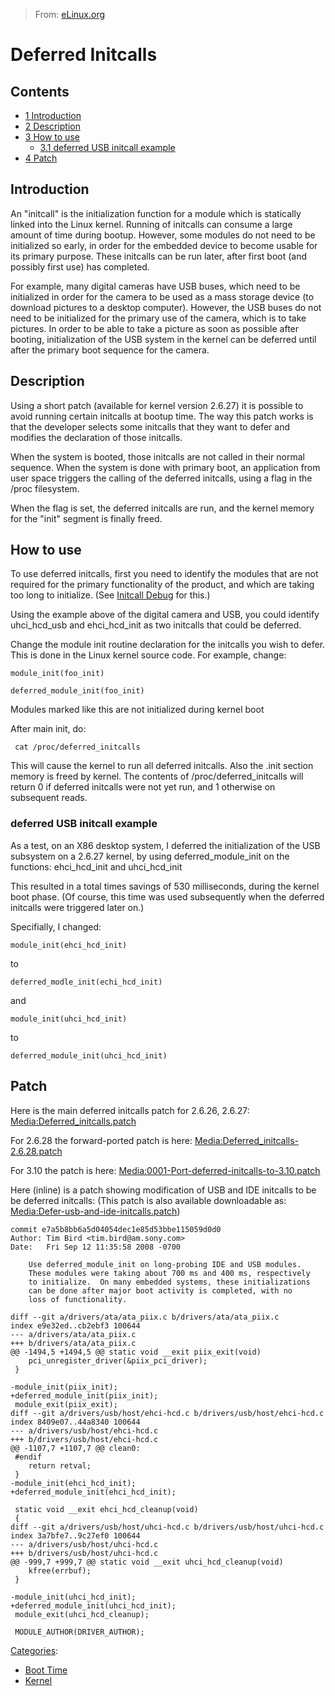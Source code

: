 > From: [eLinux.org](http://eLinux.org/Deferred_Initcalls "http://eLinux.org/Deferred_Initcalls")


# Deferred Initcalls



## Contents

-   [1 Introduction](#introduction)
-   [2 Description](#description)
-   [3 How to use](#how-to-use)
    -   [3.1 deferred USB initcall
        example](#deferred-usb-initcall-example)
-   [4 Patch](#patch)

## Introduction

An "initcall" is the initialization function for a module which is
statically linked into the Linux kernel. Running of initcalls can
consume a large amount of time during bootup. However, some modules do
not need to be initialized so early, in order for the embedded device to
become usable for its primary purpose. These initcalls can be run later,
after first boot (and possibly first use) has completed.

For example, many digital cameras have USB buses, which need to be
initialized in order for the camera to be used as a mass storage device
(to download pictures to a desktop computer). However, the USB buses do
not need to be initialized for the primary use of the camera, which is
to take pictures. In order to be able to take a picture as soon as
possible after booting, initialization of the USB system in the kernel
can be deferred until after the primary boot sequence for the camera.

## Description

Using a short patch (available for kernel version 2.6.27) it is possible
to avoid running certain initcalls at bootup time. The way this patch
works is that the developer selects some initcalls that they want to
defer and modifies the declaration of those initcalls.

When the system is booted, those initcalls are not called in their
normal sequence. When the system is done with primary boot, an
application from user space triggers the calling of the deferred
initcalls, using a flag in the /proc filesystem.

When the flag is set, the deferred initcalls are run, and the kernel
memory for the "init" segment is finally freed.

## How to use

To use deferred initcalls, first you need to identify the modules that
are not required for the primary functionality of the product, and which
are taking too long to initialize. (See [Initcall
Debug](http://eLinux.org/Initcall_Debug "Initcall Debug") for this.)

Using the example above of the digital camera and USB, you could
identify uhci\_hcd\_usb and ehci\_hcd\_init as two initcalls that could
be deferred.

Change the module init routine declaration for the initcalls you wish to
defer. This is done in the Linux kernel source code. For example,
change:

    module_init(foo_init)

    deferred_module_init(foo_init)

Modules marked like this are not initialized during kernel boot

After main init, do:

     cat /proc/deferred_initcalls

This will cause the kernel to run all deferred initcalls. Also the .init
section memory is freed by kernel. The contents of
/proc/deferred\_initcalls will return 0 if deferred initcalls were not
yet run, and 1 otherwise on subsequent reads.

### deferred USB initcall example

As a test, on an X86 desktop system, I deferred the initialization of
the USB subsystem on a 2.6.27 kernel, by using deferred\_module\_init on
the functions: ehci\_hcd\_init and uhci\_hcd\_init

This resulted in a total times savings of 530 milliseconds, during the
kernel boot phase. (Of course, this time was used subsequently when the
deferred initcalls were triggered later on.)

Specifially, I changed:

    module_init(ehci_hcd_init)

to

    deferred_modle_init(echi_hcd_init)

and

    module_init(uhci_hcd_init)

to

    deferred_module_init(uhci_hcd_init)

## Patch

Here is the main deferred initcalls patch for 2.6.26, 2.6.27:
[Media:Deferred\_initcalls.patch](http://eLinux.org/images/1/18/Deferred_initcalls.patch "Deferred initcalls.patch")

For 2.6.28 the forward-ported patch is here:
[Media:Deferred\_initcalls-2.6.28.patch](http://eLinux.org/images/b/b4/Deferred_initcalls-2.6.28.patch "Deferred initcalls-2.6.28.patch")

For 3.10 the patch is here:
[Media:0001-Port-deferred-initcalls-to-3.10.patch](http://eLinux.org/images/5/51/0001-Port-deferred-initcalls-to-3.10.patch "0001-Port-deferred-initcalls-to-3.10.patch")

Here (inline) is a patch showing modification of USB and IDE initcalls
to be be deferred initcalls:
 (This patch is also available downloadable as:
[Media:Defer-usb-and-ide-initcalls.patch](http://eLinux.org/images/9/94/Defer-usb-and-ide-initcalls.patch "Defer-usb-and-ide-initcalls.patch"))

    commit e7a5b8bb6a5d04054dec1e85d53bbe115059d0d0
    Author: Tim Bird <tim.bird@am.sony.com>
    Date:   Fri Sep 12 11:35:58 2008 -0700

        Use deferred_module_init on long-probing IDE and USB modules.
        These modules were taking about 700 ms and 400 ms, respectively
        to initialize.  On many embedded systems, these initializations
        can be done after major boot activity is completed, with no
        loss of functionality.

    diff --git a/drivers/ata/ata_piix.c b/drivers/ata/ata_piix.c
    index e9e32ed..cb2ebf3 100644
    --- a/drivers/ata/ata_piix.c
    +++ b/drivers/ata/ata_piix.c
    @@ -1494,5 +1494,5 @@ static void __exit piix_exit(void)
        pci_unregister_driver(&piix_pci_driver);
     }

    -module_init(piix_init);
    +deferred_module_init(piix_init);
     module_exit(piix_exit);
    diff --git a/drivers/usb/host/ehci-hcd.c b/drivers/usb/host/ehci-hcd.c
    index 8409e07..44a8340 100644
    --- a/drivers/usb/host/ehci-hcd.c
    +++ b/drivers/usb/host/ehci-hcd.c
    @@ -1107,7 +1107,7 @@ clean0:
     #endif
        return retval;
     }
    -module_init(ehci_hcd_init);
    +deferred_module_init(ehci_hcd_init);

     static void __exit ehci_hcd_cleanup(void)
     {
    diff --git a/drivers/usb/host/uhci-hcd.c b/drivers/usb/host/uhci-hcd.c
    index 3a7bfe7..9c27ef0 100644
    --- a/drivers/usb/host/uhci-hcd.c
    +++ b/drivers/usb/host/uhci-hcd.c
    @@ -999,7 +999,7 @@ static void __exit uhci_hcd_cleanup(void)
        kfree(errbuf);
     }

    -module_init(uhci_hcd_init);
    +deferred_module_init(uhci_hcd_init);
     module_exit(uhci_hcd_cleanup);

     MODULE_AUTHOR(DRIVER_AUTHOR);


[Categories](http://eLinux.org/Special:Categories "Special:Categories"):

-   [Boot Time](http://eLinux.org/Category:Boot_Time "Category:Boot Time")
-   [Kernel](http://eLinux.org/Category:Kernel "Category:Kernel")

